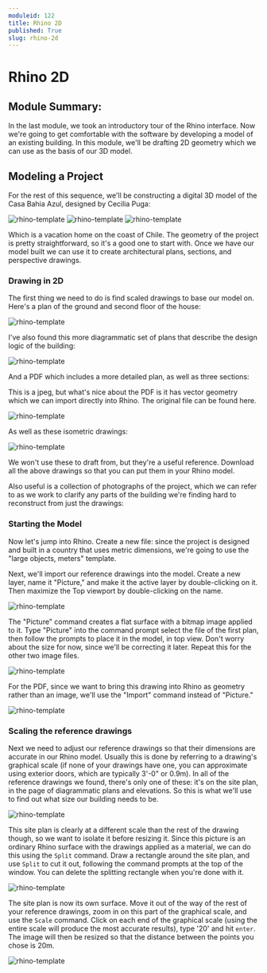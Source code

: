 ```yaml
---
moduleid: 122
title: Rhino 2D
published: True
slug: rhino-2d
---
```

# Rhino 2D
## Module Summary:
In the last module, we took an introductory tour of the Rhino interface. Now we're going to get comfortable with the software by developing a model of an existing building. In this module, we'll be drafting 2D geometry which we can use as the basis of our 3D model.

## Modeling a Project
For the rest of this sequence, we'll be constructing a digital 3D model of the Casa Bahia Azul, designed by Cecilia Puga:

![rhino-template](images/12-2/tumblr_puuz5iICeN1qd5e3ao7_1280.jpg#img-left)
![rhino-template](images/12-2/tumblr_puuz5iICeN1qd5e3ao4_1280.jpg#img-left)
![rhino-template](images/12-2/tumblr_puuz5iICeN1qd5e3ao1_1280.jpg#img-left)

Which is a vacation home on the coast of Chile. The geometry of the project is pretty straightforward, so it's a good one to start with. Once we have our model built we can use it to create architectural plans, sections, and perspective drawings.

### Drawing in 2D

The first thing we need to do is find scaled drawings to base our model on. Here's a plan of the ground and second floor of the house:

![rhino-template](images/12-2/bahia-azul-house10.jpg#img-left)

I've also found this more diagrammatic set of plans that describe the design logic of the building:

![rhino-template](images/12-2/documenti00259-804x1024.jpg#img-left)

And a PDF which includes a more detailed plan, as well as three sections:

This is a jpeg, but what's nice about the PDF is it has vector geometry which we can import directly into Rhino. The original file can be found here.

![rhino-template](images/12-2/cba-vector.jpg#img-left)

As well as these isometric drawings:

![rhino-template](images/12-2/documenti00257-443x1024.jpg#img-left)

We won't use these to draft from, but they're a useful reference. Download all the above drawings so that you can put them in your Rhino model.

Also useful is a collection of photographs of the project, which we can refer to as we work to clarify any parts of the building we're finding hard to reconstruct from just the drawings:

### Starting the Model

Now let's jump into Rhino. Create a new file: since the project is designed and built in a country that uses metric dimensions, we're going to use the "large objects, meters" template. 

Next, we'll import our reference drawings into the model. Create a new layer, name it "Picture," and make it the active layer by double-clicking on it. Then maximize the Top viewport by double-clicking on the name.

![rhino-template](images/12-2/createlayer.gif#img-left)

The "Picture" command creates a flat surface with a bitmap image applied to it. Type "Picture" into the command prompt select the file of the first plan, then follow the prompts to place it in the model, in top view. Don't worry about the size for now, since we'll be correcting it later. Repeat this for the other two image files.

![rhino-template](images/12-2/picture.gif#img-left)

For the PDF, since we want to bring this drawing into Rhino as geometry rather than an image, we'll use the "Import" command instead of "Picture."

![rhino-template](images/12-2/import.gif#img-left)


### Scaling the reference drawings

Next we need to adjust our reference drawings so that their dimensions are accurate in our Rhino model. Usually this is done by referring to a drawing's graphical scale (if none of your drawings have one, you can approximate using exterior doors, which are typically 3'-0" or 0.9m). In all of the reference drawings we found, there's only one of these: it's on the site plan, in the page of diagrammatic plans and elevations. So this is what we'll use to find out what size our building needs to be.

![rhino-template](images/12-2/graphicalscale-01.png#img-left)

This site plan is clearly at a different scale than the rest of the drawing though, so we want to isolate it before resizing it. Since this picture is an ordinary Rhino surface with the drawings applied as a material, we can do this using the `Split` command. Draw a rectangle around the site plan, and use `Split` to cut it out, following the command prompts at the top of the window. You can delete the splitting rectangle when you're done with it.

![rhino-template](images/12-2/split.gif#img-left)

The site plan is now its own surface. Move it out of the way of the rest of your reference drawings, zoom in on this part of the graphical scale, and use the `Scale` command. Click on each end of the graphical scale (using the entire scale will produce the most accurate results), type '20' and hit `enter`. The image will then be resized so that the distance between the points you chose is 20m.

![rhino-template](images/12-2/scale.gif#img-left)

